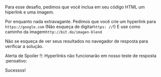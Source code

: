 Para esse desafio, pedimos que você inclua em seu código HTML um hiperlink e uma imagem.

Por enquanto nada extravagante.
Pedimos que você crie um hyperlink para `https://google.com` (Não esqueça de digitar` https: // `!) E use como caminho da imagem`http://bit.do/imagen-blend`

Não se esqueça de ver seus resultados no navegador de resposta para verificar a solução.

Alerta de Spoiler :bangbang:: Hyperlinks não funcionarão em nosso teste de resposta :pensativo:

Sucessos!